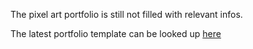 The pixel art portfolio is still not filled with relevant infos.

The latest portfolio template can be looked up [here](https://harrykomah.github.io/2d-portfolio/)
